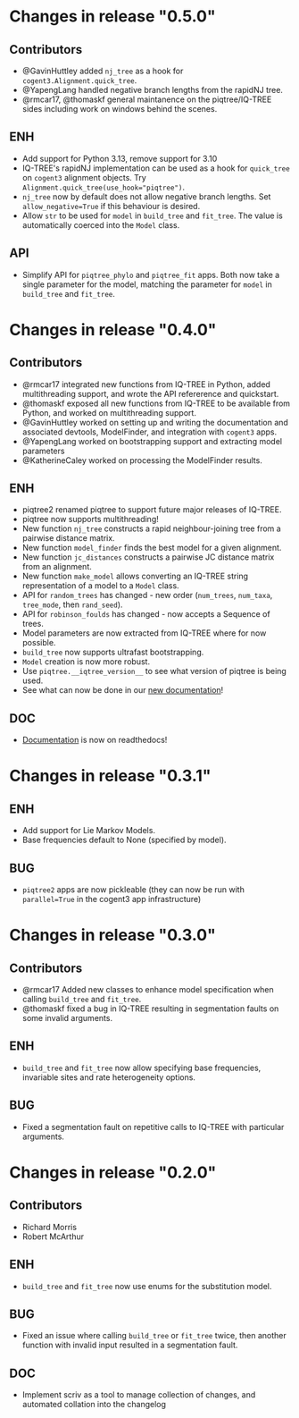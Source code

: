 
<a id='changelog-0.5.0'></a>
# Changes in release "0.5.0"

## Contributors

- @GavinHuttley added `nj_tree` as a hook for `cogent3.Alignment.quick_tree`.
- @YapengLang handled negative branch lengths from the rapidNJ tree.
- @rmcar17, @thomaskf general maintanence on the piqtree/IQ-TREE sides including work on windows behind the scenes.

## ENH

- Add support for Python 3.13, remove support for 3.10
- IQ-TREE's rapidNJ implementation can be used as a hook for `quick_tree` on `cogent3` alignment objects. Try `Alignment.quick_tree(use_hook="piqtree")`.
- `nj_tree` now by default does not allow negative branch lengths. Set `allow_negative=True` if this behaviour is desired.
- Allow `str` to be used for `model` in `build_tree` and `fit_tree`. The value is automatically coerced into the `Model` class.

## API

- Simplify API for `piqtree_phylo` and `piqtree_fit` apps. Both now take a single parameter for the model, matching the parameter for `model` in `build_tree` and `fit_tree`.

<a id='changelog-0.4.0'></a>
# Changes in release "0.4.0"

## Contributors

- @rmcar17 integrated new functions from IQ-TREE in Python, added multithreading support, and wrote the API refererence and quickstart.
- @thomaskf exposed all new functions from IQ-TREE to be available from Python, and worked on multithreading support.
- @GavinHuttley worked on setting up and writing the documentation and associated devtools, ModelFinder, and integration with `cogent3` apps.
- @YapengLang worked on bootstrapping support and extracting model parameters
- @KatherineCaley worked on processing the ModelFinder results.

## ENH

- piqtree2 renamed piqtree to support future major releases of IQ-TREE.
- piqtree now supports multithreading!
- New function `nj_tree` constructs a rapid neighbour-joining tree from a pairwise distance matrix.
- New function `model_finder` finds the best model for a given alignment.
- New function `jc_distances` constructs a pairwise JC distance matrix from an alignment.
- New function `make_model` allows converting an IQ-TREE string representation of a model to a `Model` class.
- API for `random_trees` has changed - new order (`num_trees`, `num_taxa`, `tree_mode`, then `rand_seed`).
- API for `robinson_foulds` has changed - now accepts a Sequence of trees.
- Model parameters are now extracted from IQ-TREE where for now possible.
- `build_tree` now supports ultrafast bootstrapping.
- `Model` creation is now more robust.
- Use `piqtree.__iqtree_version__` to see what version of piqtree is being used.
- See what can now be done in our [new documentation](https://piqtree.readthedocs.io)!

## DOC

- [Documentation](https://piqtree.readthedocs.io) is now on readthedocs!

<a id='changelog-0.3.1'></a>
# Changes in release "0.3.1"

## ENH

- Add support for Lie Markov Models.
- Base frequencies default to None (specified by model).

## BUG

- `piqtree2` apps are now pickleable (they can now be run with `parallel=True` in the cogent3 app infrastructure)

<a id='changelog-0.3.0'></a>
# Changes in release "0.3.0"

## Contributors

- @rmcar17 Added new classes to enhance model specification when calling `build_tree` and `fit_tree`.
- @thomaskf fixed a bug in IQ-TREE resulting in segmentation faults on some invalid arguments.

## ENH

- `build_tree` and `fit_tree` now allow specifying base frequencies, invariable sites and rate heterogeneity options.

## BUG

- Fixed a segmentation fault on repetitive calls to IQ-TREE with particular arguments.

<a id='changelog-0.2.0'></a>
# Changes in release "0.2.0"

## Contributors

- Richard Morris
- Robert McArthur

## ENH

- `build_tree` and `fit_tree` now use enums for the substitution model.

## BUG

- Fixed an issue where calling `build_tree` or `fit_tree` twice, then another function with invalid input resulted in a segmentation fault.

## DOC

- Implement scriv as a tool to manage collection of changes, and automated collation into the changelog
